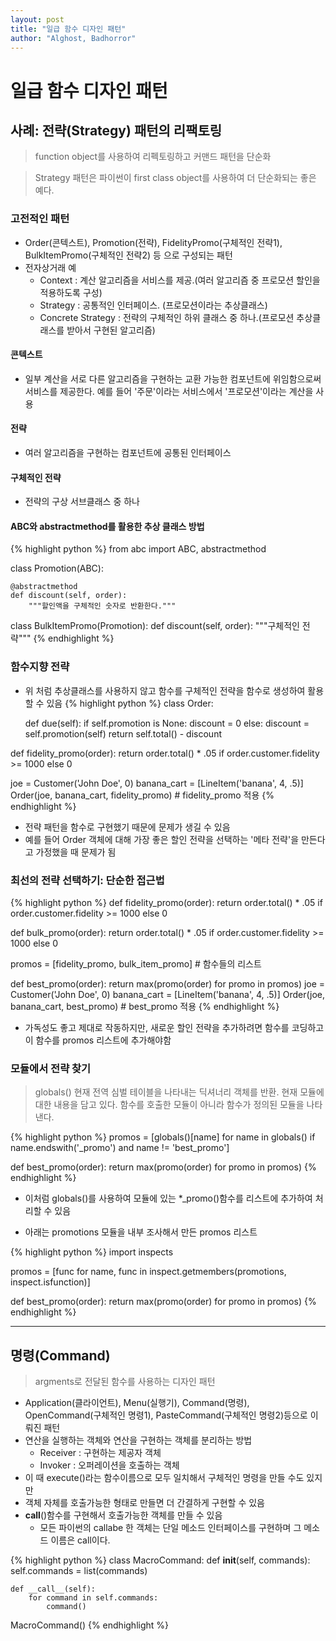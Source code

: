 ```yaml
---
layout: post
title: "일급 함수 디자인 패턴"
author: "Alghost, Badhorror"
---
```


# 일급 함수 디자인 패턴

## 사례: 전략(Strategy) 패턴의 리팩토링

> function object를 사용하여 리펙토링하고 커맨드 패턴을 단순화

> Strategy 패턴은 파이썬이 first class object를 사용하여 더 단순화되는 좋은 예다.

### 고전적인 패턴

- Order(콘텍스트), Promotion(전략), FidelityPromo(구체적인 전략1), BulkItemPromo(구체적인 전략2) 등 으로 구성되는 패턴
- 전자상거래 예
    - Context : 계산 알고리즘을 서비스를 제공.(여러 알고리즘 중 프로모션 할인을 적용하도록 구성)
    - Strategy : 공통적인 인터페이스. (프로모션이라는 추상클래스)
    - Concrete Strategy : 전략의 구체적인 하위 클래스 중 하나.(프로모션 추상클래스를 받아서 구현된 알고리즘)

#### 콘텍스트
- 일부 계산을 서로 다른 알고리즘을 구현하는 교환 가능한 컴포넌트에 위임함으로써 서비스를 제공한다. 예를 들어 '주문'이라는 서비스에서 '프로모션'이라는 계산을 사용

#### 전략
- 여러 알고리즘을 구현하는 컴포넌트에 공통된 인터페이스

#### 구체적인 전략
- 전략의 구상 서브클래스 중 하나

#### ABC와 abstractmethod를 활용한 추상 클래스 방법
{% highlight python %}
from abc import ABC, abstractmethod

class Promotion(ABC):

    @abstractmethod
    def discount(self, order):
        """할인액을 구체적인 숫자로 반환한다."""

class BulkItemPromo(Promotion):
    def discount(self, order):
        """구체적인 전략"""
{% endhighlight %}

### 함수지향 전략

- 위 처럼 추상클래스를 사용하지 않고 함수를 구체적인 전략을 함수로 생성하여 활용 할 수 있음
{% highlight python %}
class Order:

    def due(self):
        if self.promotion is None:
            discount = 0
        else:
            discount = self.promotion(self)
        return self.total() - discount

def fidelity_promo(order):
    return order.total() * .05 if order.customer.fidelity >= 1000 else 0


joe = Customer('John Doe', 0)
banana_cart = [LineItem('banana', 4, .5)]
Order(joe, banana_cart, fidelity_promo) # fidelity_promo 적용
{% endhighlight %}

- 전략 패턴을 함수로 구현했기 때문에 문제가 생길 수 있음
- 예를 들어 Order 객체에 대해 가장 좋은 할인 전략을 선택하는 '메타 전략'을 만든다고 가정했을 때 문제가 됨

### 최선의 전략 선택하기: 단순한 접근법

{% highlight python %}
def fidelity_promo(order):
    return order.total() * .05 if order.customer.fidelity >= 1000 else 0

def bulk_promo(order):
    return order.total() * .05 if order.customer.fidelity >= 1000 else 0

promos = [fidelity_promo, bulk_item_promo] # 함수들의 리스트

def best_promo(order):
    return max(promo(order) for promo in promos)
joe = Customer('John Doe', 0)
banana_cart = [LineItem('banana', 4, .5)]
Order(joe, banana_cart, best_promo) # best_promo 적용
{% endhighlight %}

- 가독성도 좋고 제대로 작동하지만, 새로운 할인 전략을 추가하려면 함수를 코딩하고 이 함수를 promos 리스트에 추가해야함

### 모듈에서 전략 찾기

> globals()
> 현재 전역 심벌 테이블을 나타내는 딕셔너리 객체를 반환. 현재 모듈에 대한 내용을 담고 있다.
> 함수를 호출한 모듈이 아니라 함수가 정의된 모듈을 나타낸다.

{% highlight python %}
promos = [globals()[name] for name in globals()
             if name.endswith('_promo')
             and name != 'best_promo']

def best_promo(order):
    return max(promo(order) for promo in promos)
{% endhighlight %}

- 이처럼 globals()를 사용하여 모듈에 있는 *_promo()함수를 리스트에 추가하여 처리할 수 있음

- 아래는 promotions 모듈을 내부 조사해서 만든 promos 리스트

{% highlight python %}
import inspects

promos = [func for name, func in
             inspect.getmembers(promotions, inspect.isfunction)]

def best_promo(order):
    return max(promo(order) for promo in promos)
{% endhighlight %}

<hr/>

## 명령(Command)

> argments로 전달된 함수를 사용하는 디자인 패턴

- Application(클라이언트), Menu(실행기), Command(명령), OpenCommand(구체적인 명령1), PasteCommand(구체적인 명령2)등으로 이뤄진 패턴
- 연산을 실행하는 객체와 연산을 구현하는 객체를 분리하는 방법
     - Receiver : 구현하는 제공자 객체
     - Invoker : 오퍼레이션을 호출하는 객체
- 이 때 execute()라는 함수이름으로 모두 일치해서 구체적인 명령을 만들 수도 있지만
- 객체 자체를 호출가능한 형태로 만들면 더 간결하게 구현할 수 있음
- __call__()함수를 구현해서 호출가능한 객체를 만들 수 있음
    - 모든 파이썬의 callabe 한 객체는 단일 메소드 인터페이스를 구현하며 그 메소드 이름은 call이다.

{% highlight python %}
class MacroCommand:
    def __init__(self, commands):
        self.commands = list(commands)

    def __call__(self):
        for command in self.commands:
            command()

MacroCommand()
{% endhighlight %}

